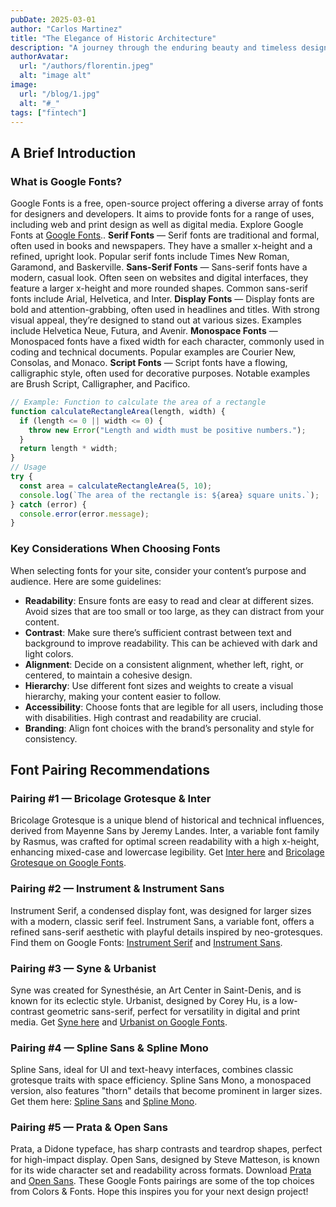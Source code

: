 ```yaml
---
pubDate: 2025-03-01
author: "Carlos Martinez"
title: "The Elegance of Historic Architecture"
description: "A journey through the enduring beauty and timeless design of historic buildings and architectural masterpieces"
authorAvatar:
  url: "/authors/florentin.jpeg"
  alt: "image alt"
image:
  url: "/blog/1.jpg"
  alt: "#_"
tags: ["fintech"]
---
```


## A Brief Introduction

### What is Google Fonts?

Google Fonts is a free, open-source project offering a diverse array of fonts for designers and developers. It aims to provide fonts for a range of uses, including web and print design as well as digital media. Explore Google Fonts at [Google Fonts](https://fonts.google.com/)..
**Serif Fonts** — Serif fonts are traditional and formal, often used in books and newspapers. They have a smaller x-height and a refined, upright look. Popular serif fonts include Times New Roman, Garamond, and Baskerville.
**Sans-Serif Fonts** — Sans-serif fonts have a modern, casual look. Often seen on websites and digital interfaces, they feature a larger x-height and more rounded shapes. Common sans-serif fonts include Arial, Helvetica, and Inter.
**Display Fonts** — Display fonts are bold and attention-grabbing, often used in headlines and titles. With strong visual appeal, they’re designed to stand out at various sizes. Examples include Helvetica Neue, Futura, and Avenir.
**Monospace Fonts** — Monospaced fonts have a fixed width for each character, commonly used in coding and technical documents. Popular examples are Courier New, Consolas, and Monaco.
**Script Fonts** — Script fonts have a flowing, calligraphic style, often used for decorative purposes. Notable examples are Brush Script, Calligrapher, and Pacifico.

```js
// Example: Function to calculate the area of a rectangle
function calculateRectangleArea(length, width) {
  if (length <= 0 || width <= 0) {
    throw new Error("Length and width must be positive numbers.");
  }
  return length * width;
}
// Usage
try {
  const area = calculateRectangleArea(5, 10);
  console.log(`The area of the rectangle is: ${area} square units.`);
} catch (error) {
  console.error(error.message);
}
```

### Key Considerations When Choosing Fonts

When selecting fonts for your site, consider your content’s purpose and audience. Here are some guidelines:

- **Readability**: Ensure fonts are easy to read and clear at different sizes. Avoid sizes that are too small or too large, as they can distract from your content.
- **Contrast**: Make sure there’s sufficient contrast between text and background to improve readability. This can be achieved with dark and light colors.
- **Alignment**: Decide on a consistent alignment, whether left, right, or centered, to maintain a cohesive design.
- **Hierarchy**: Use different font sizes and weights to create a visual hierarchy, making your content easier to follow.
- **Accessibility**: Choose fonts that are legible for all users, including those with disabilities. High contrast and readability are crucial.
- **Branding**: Align font choices with the brand’s personality and style for consistency.

## Font Pairing Recommendations

### Pairing #1 — Bricolage Grotesque & Inter

Bricolage Grotesque is a unique blend of historical and technical influences, derived from Mayenne Sans by Jeremy Landes. Inter, a variable font family by Rasmus, was crafted for optimal screen readability with a high x-height, enhancing mixed-case and lowercase legibility.
Get [Inter here](https://rsms.me/inter/) and [Bricolage Grotesque on Google Fonts](https://fonts.google.com/specimen/Bricolage+Grotesque?query=bricolage).

### Pairing #2 — Instrument & Instrument Sans

Instrument Serif, a condensed display font, was designed for larger sizes with a modern, classic serif feel. Instrument Sans, a variable font, offers a refined sans-serif aesthetic with playful details inspired by neo-grotesques.
Find them on Google Fonts: [Instrument Serif](https://fonts.google.com/specimen/Instrument+Serif?query=instrument) and [Instrument Sans](https://fonts.google.com/specimen/Instrument+Sans?query=instrument+sans).

### Pairing #3 — Syne & Urbanist

Syne was created for Synesthésie, an Art Center in Saint-Denis, and is known for its eclectic style. Urbanist, designed by Corey Hu, is a low-contrast geometric sans-serif, perfect for versatility in digital and print media.
Get [Syne here](https://fonts.google.com/specimen/Syne/about?query=syne) and [Urbanist on Google Fonts](https://fonts.google.com/specimen/Urbanist?query=urbanist).

### Pairing #4 — Spline Sans & Spline Mono

Spline Sans, ideal for UI and text-heavy interfaces, combines classic grotesque traits with space efficiency. Spline Sans Mono, a monospaced version, also features "thorn" details that become prominent in larger sizes.
Get them here: [Spline Sans](https://fonts.google.com/specimen/spline+Sans?query=spline+sans) and [Spline Mono](https://fonts.google.com/specimen/Spline+Sans+Mono/about?query=spline+).

### Pairing #5 — Prata & Open Sans

Prata, a Didone typeface, has sharp contrasts and teardrop shapes, perfect for high-impact display. Open Sans, designed by Steve Matteson, is known for its wide character set and readability across formats.
Download [Prata](https://fonts.google.com/specimen/Prata/about?query=prata) and [Open Sans](https://fonts.google.com/specimen/Open+Sans/about?query=open).
These Google Fonts pairings are some of the top choices from Colors & Fonts. Hope this inspires you for your next design project!
